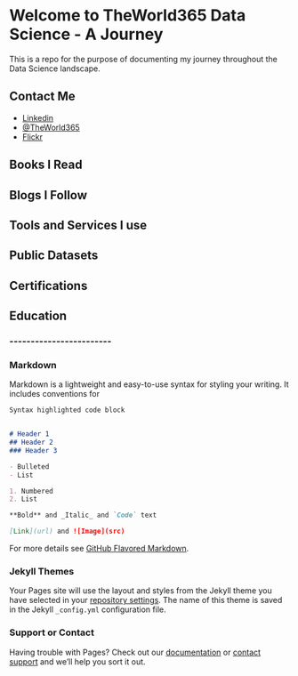 # Welcome to TheWorld365 Data Science - A Journey

This is a repo for the purpose of documenting my journey throughout the Data Science landscape.

## Contact Me
- [Linkedin](https://www.linkedin.com/in/nunoroberto/)
- [@TheWorld365](https://twitter.com/theworld365)
- [Flickr](http://www.flickr.com/photos/theworld365/)

## Books I Read

## Blogs I Follow

## Tools and Services I use

## Public Datasets

## Certifications

## Education

### ------------------------

### Markdown

Markdown is a lightweight and easy-to-use syntax for styling your writing. It includes conventions for

```markdown
Syntax highlighted code block


# Header 1
## Header 2
### Header 3

- Bulleted
- List

1. Numbered
2. List

**Bold** and _Italic_ and `Code` text

[Link](url) and ![Image](src)
```

For more details see [GitHub Flavored Markdown](https://guides.github.com/features/mastering-markdown/).

### Jekyll Themes

Your Pages site will use the layout and styles from the Jekyll theme you have selected in your [repository settings](https://github.com/nroberto-private-git/data-science-journey/settings). The name of this theme is saved in the Jekyll `_config.yml` configuration file.

### Support or Contact

Having trouble with Pages? Check out our [documentation](https://help.github.com/categories/github-pages-basics/) or [contact support](https://github.com/contact) and we’ll help you sort it out.
